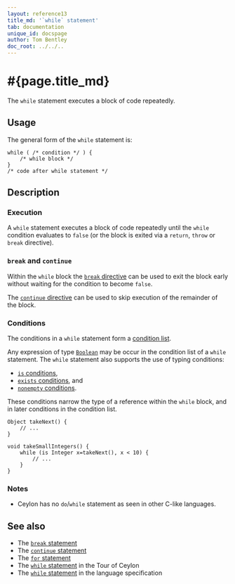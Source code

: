 ```yaml
---
layout: reference13
title_md: '`while` statement'
tab: documentation
unique_id: docspage
author: Tom Bentley
doc_root: ../../..
---
```


# #{page.title_md}

The `while` statement executes a block of code repeatedly.

## Usage 

The general form of the `while` statement is:

<!-- check:none -->
<!-- try: -->
    while ( /* condition */ ) {
        /* while block */
    }
    /* code after while statement */


## Description

### Execution

A `while` statement executes a block of code repeatedly until the 
`while` condition evaluates to `false` (or the block is exited via 
a `return`, `throw` or `break` directive).

### `break` and `continue`

Within the `while` block the [`break` directive](../break/) can be 
used to exit the block early without waiting for the condition to 
become `false`.

The [`continue` directive](../continue/) can be used to skip 
execution of the remainder of the block.

### Conditions

The conditions in a `while` statement form a
[condition list](../conditions#condition_lists).

Any expression of type [`Boolean`](#{site.urls.apidoc_1_3}/Boolean.type.html) 
may be occur in the condition list of a `while` statement. The 
`while` statement also supports the use of typing conditions:

* [`is` conditions](../conditions/#is_conditions), 
* [`exists` conditions](../conditions/#exists_conditions), and
* [`nonempty` conditions](../conditions/#nonempty_conditions).

These conditions narrow the type of a reference within the `while` 
block, and in later conditions in the condition list.

<!-- try: -->
    Object takeNext() {
        // ...
    }
    
    void takeSmallIntegers() {
        while (is Integer x=takeNext(), x < 10) {
            // ...
        }
    }

### Notes

* Ceylon has no `do`/`while` statement as seen in other C-like 
  languages.

## See also

* The [`break` statement](../break/)
* The [`continue` statement](../continue)
* The [`for` statement](../for)
* The [`while` statement](#{page.doc_root}/tour/attributes-control-structures#control_structures) 
  in the Tour of Ceylon
* The [`while` statement](#{site.urls.spec_current}#while) 
  in the language specification
